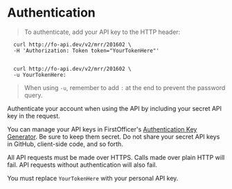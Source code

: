 # Authentication

> To authenticate, add your API key to the HTTP header:

```shell
  curl http://fo-api.dev/v2/mrr/201602 \
  -H 'Authorization: Token token="YourTokenHere"'
  
  
  curl http://fo-api.dev/v2/mrr/201602 \
  -u YourTokenHere:
```

> When using `-u`, remember to add `:` at the end to prevent the password query.

Authenticate your account when using the API by including your secret API key in the request.

You can manage your API keys in FirstOfficer's <a href='https://www.firstofficer.io/api_key'>Authentication Key Generator</a>.
Be sure to keep them secret. Do not share your secret API keys in GitHub, client-side code, and so forth.

All API requests must be made over HTTPS. Calls made over plain HTTP will fail. API requests without authentication will also fail.

<aside class="notice">
You must replace <code>YourTokenHere</code> with your personal API key.
</aside>
